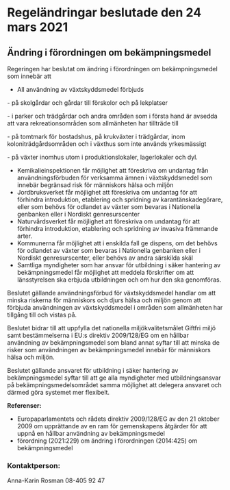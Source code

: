 # Regeländringar beslutade den 24 mars 2021

## Ändring i förordningen om bekämpningsmedel

Regeringen har beslutat om ändring i förordningen om bekämpningsmedel som innebär att

* All användning av växtskyddsmedel förbjuds

\- på skolgårdar och gårdar till förskolor och på lekplatser

\- i parker och trädgårdar och andra områden som i första hand är avsedda att vara rekreationsområden som allmänheten har tillträde till

\- på tomtmark för bostadshus, på krukväxter i trädgårdar, inom koloniträdgårdsområden och i växthus som inte används yrkesmässigt

\- på växter inomhus utom i produktionslokaler, lagerlokaler och dyl.

* Kemikalieinspektionen får möjlighet att föreskriva om undantag från användningsförbuden för verksamma ämnen i växtskyddsmedel som innebär begränsad risk för människors hälsa och miljön
* Jordbruksverket får möjlighet att föreskriva om undantag för att förhindra introduktion, etablering och spridning av karantänskadegörare, eller som behövs för odlandet av växter som bevaras i Nationella genbanken eller i Nordiskt genresurscenter
* Naturvårdsverket får möjlighet att föreskriva om undantag för att förhindra introduktion, etablering och spridning av invasiva främmande arter.
* Kommunerna får möjlighet att i enskilda fall ge dispens, om det behövs för odlandet av växter som bevaras i Nationella genbanken eller i Nordiskt genresurscenter, eller behövs av andra särskilda skäl
* Samtliga myndigheter som har ansvar för utbildning i säker hantering av bekämpningsmedel får möjlighet att meddela förskrifter om att länsstyrelsen ska erbjuda utbildningen och om hur den ska genomföras.

Beslutet gällande användningsförbud för växtskyddsmedel handlar om att minska riskerna för människors och djurs hälsa och miljön genom att förbjuda användningen av växtskyddsmedel i områden som allmänheten har tillgång till och vistas på.

Beslutet bidrar till att uppfylla det nationella miljökvalitetsmålet Giftfri miljö samt bestämmelserna i EU:s direktiv 2009/128/EG om en hållbar användning av bekämpningsmedel som bland annat syftar till att minska de risker som användningen av bekämpningsmedel innebär för människors hälsa och miljön.

Beslutet gällande ansvaret för utbildning i säker hantering av bekämpningsmedel syftar till att ge alla myndigheter med utbildningsansvar på bekämpningsmedelsområdet samma möjlighet att delegera ansvaret och därmed göra systemet mer flexibelt.

**Referenser:**

* Europaparlamentets och rådets direktiv 2009/128/EG av den 21 oktober 2009 om upprättande av en ram för gemenskapens åtgärder för att uppnå en hållbar användning av bekämpningsmedel
* förordning (2021:229\) om ändring i förordningen (2014:425\) om bekämpningsmedel

### Kontaktperson:

Anna\-Karin Rosman 08\-405 92 47
